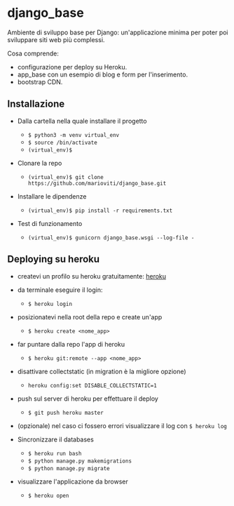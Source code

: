 # django_base
Ambiente di sviluppo base per Django:
un'applicazione minima per poter poi sviluppare siti web più complessi.

Cosa comprende:
* configurazione per deploy su Heroku.
* app_base con un esempio di blog e form per l'inserimento.
* bootstrap CDN.

## Installazione

* Dalla cartella nella quale installare il progetto
  * `$ python3 -m venv virtual_env`
  * `$ source /bin/activate`
  * `(virtual_env)$`


* Clonare la repo
  * `(virtual_env)$ git clone https://github.com/marioviti/django_base.git`


* Installare le dipendenze
  * `(virtual_env)$ pip install -r requirements.txt`


* Test di funzionamento
  * `(virtual_env)$ gunicorn django_base.wsgi --log-file -`

## Deploying su heroku

* createvi un profilo su heroku gratuitamente:
[heroku]( https://www.heroku.com/)


* da terminale eseguire il login:
  * `$ heroku login`


* posizionatevi nella root della repo e create un'app
  * `$ heroku create <nome_app>`


* far puntare dalla repo l'app di heroku
  * `$ heroku git:remote --app <nome_app>`


* disattivare collectstatic (in migration è la migliore opzione)
  * `heroku config:set DISABLE_COLLECTSTATIC=1`


* push sul server di heroku per effettuare il deploy
  * `$ git push heroku master`


* (opzionale)  nel caso ci fossero errori visualizzare il log con `$ heroku log`


* Sincronizzare il databases
   * `$ heroku run bash`
   * `$ python manage.py makemigrations`
   * `$ python manage.py migrate`


* visualizzare l'applicazione da browser
  * `$ heroku open`
